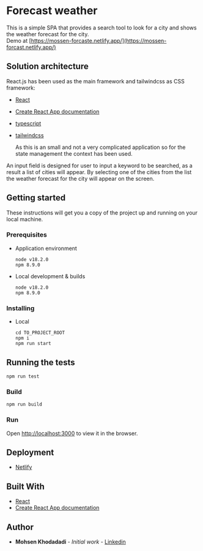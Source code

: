 # Forecast weather

This is a simple SPA that provides a search tool to look for a city and shows the weather forecast for the city.
<br />
Demo at [https://mossen-forcaste.netlify.app/](https://mossen-forcast.netlify.app/)

## Solution architecture

React.js has been used as the main framework and tailwindcss as CSS framework:

* [React](https://github.com/facebook/react)
* [Create React App documentation](https://facebook.github.io/create-react-app/docs/getting-started)
* [typescript](https://www.typescriptlang.org/)
* [tailwindcss](https://tailwindcss.com/)

   As this is an small and not a very complicated application so for the state management the context has been used.

An input field is designed for user to input a keyword to be searched, as a result a list of cities will appear.
By selecting one of the cities from the list the weather forecast for the city will appear on the screen.

## Getting started

These instructions will get you a copy of the project up and running on your local machine. 

### Prerequisites

* Application environment
   ```
   node v18.2.0
   npm 8.9.0
   ```
* Local development & builds
   ```
   node v18.2.0
   npm 8.9.0
   ```

### Installing

* Local
    ```
    cd TO_PROJECT_ROOT
    npm i
    npm run start
    ```

## Running the tests
```
npm run test
```

### Build
```
npm run build
```
### Run
Open [http://localhost:3000](http://localhost:3000) to view it in the browser.

## Deployment
* [Netlify](https://www.netlify.com/)

## Built With

* [React](https://github.com/facebook/react)
* [Create React App documentation](https://facebook.github.io/create-react-app/docs/getting-started)


## Author

* **Mohsen Khodadadi** - *Initial work* - [Linkedin](https://www.linkedin.com/in/mohsen-khodadadi)
